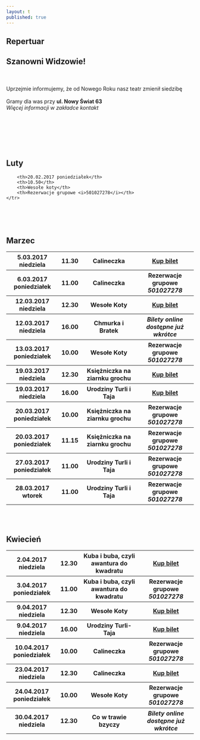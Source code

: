```yaml
---
layout: t
published: true
---
```


<link rel="stylesheet" href="https://unpkg.com/purecss@0.6.2/build/pure-min.css" integrity="sha384-UQiGfs9ICog+LwheBSRCt1o5cbyKIHbwjWscjemyBMT9YCUMZffs6UqUTd0hObXD" crossorigin="anonymous">












## Repertuar  


## Szanowni Widzowie!
<br /><br /> Uprzejmie informujemy, że od Nowego Roku nasz teatr zmienił siedzibę
<br /><br />
Gramy dla was przy <strong>ul. Nowy Świat 63</strong> <br />
<i> Więcej informacji w zakładce kontakt</i> 
<br /><br /><br /><br /> 




	
<br /><br />

## Luty 
<table class="pure-table">
	<tr>
		
		
		<th>20.02.2017 poniedziałek</th>
		<th>10.50</th>
		<th>Wesołe koty</th>
		<th>Rezerwacje grupowe <i>501027278</i></th>
	</tr>
</table>
<br /><br />

## Marzec 
<table class="pure-table">
	<tr>
		<th>5.03.2017 niedziela</th>
		<th>11.30</th>
		<th>Calineczka</th>
		<th><a href="https://ewejsciowki.pl/embedded/rezerwacja/55973
    ">Kup bilet</a></th>
	</tr>
	<tr>
		<th>6.03.2017 poniedziałek</th>
		<th>11.00</th>
		<th>Calineczka</th>
		<th>Rezerwacje grupowe <i><br />501027278</i></th>
	</tr>
	<tr>
		<th>12.03.2017 niedziela</th>
		<th>12.30</th>
		<th>Wesołe Koty</th>
		<th><a href="https://ewejsciowki.pl/embedded/rezerwacja/55975
    ">Kup bilet</a></th>
	</tr>
	<tr>
		<th>12.03.2017 niedziela</th>
		<th>16.00</th>
		<th>Chmurka i Bratek</th>
		<th><i>Bilety online dostępne już wkrótce</i></th>
	</tr>
	<tr>
		<th>13.03.2017 poniedziałek</th>
		<th>10.00</th>
		<th>Wesołe Koty</th>
		<th>Rezerwacje grupowe <i><br />501027278</i></th>
	</tr>
	<tr>
		<th>19.03.2017 niedziela</th>
		<th>12.30</th>
		<th>Księżniczka na ziarnku grochu</th>
		<th><a href="https://ewejsciowki.pl/embedded/rezerwacja/55976
    ">Kup bilet</a></th>
	</tr>
	<tr>
		<th>19.03.2017 niedziela</th>
		<th>16.00</th>
		<th>Urodziny Turli i Taja</th>
		<th><a href="https://ewejsciowki.pl/embedded/rezerwacja/55977
    ">Kup bilet</a></th>
	</tr>
	<tr>
		<th>20.03.2017 poniedziałek</th>
		<th>10.00</th>
		<th>Księżniczka na ziarnku grochu</th>
		<th>Rezerwacje grupowe <i><br />501027278</i></th>
	</tr>
	<tr>
		<th>20.03.2017 poniedziałek</th>
		<th>11.15</th>
		<th>Księżniczka na ziarnku grochu</th>
		<th>Rezerwacje grupowe <i><br />501027278</i></th>
	</tr>
	<tr>
		<th>27.03.2017 poniedziałek</th>
		<th>11.00</th>
		<th>Urodziny Turli i Taja</th>
		<th>Rezerwacje grupowe <i><br />501027278</i></th>
	</tr>
    <tr>
    	<th>28.03.2017 wtorek</th>
        <th>11.00</th>
        <th>Urodziny Turli i Taja</th>
	<th>Rezerwacje grupowe <i><br />501027278</i></th>
     </tr>
     	
</table>
<br /><br />

## Kwiecień

<table class="pure-table">
	<tr>
		<th>2.04.2017 niedziela</th>
		<th>12.30</th>
		<th>Kuba i buba, czyli awantura do kwadratu</th>
		<th><a href="https://ewejsciowki.pl/embedded/rezerwacja/61022
    ">Kup bilet</a></th>
	</tr>
	<tr>
		<th>3.04.2017 poniedziałek</th>
		<th>11.00</th>
		<th>Kuba i buba, czyli awantura do kwadratu</th>
		<th>Rezerwacje grupowe <i><br />501027278</i></th>
	</tr>
	<tr>
		<th>9.04.2017 niedziela</th>
		<th>12.30</th>
		<th>Wesołe Koty</th>
		<th><a href="https://ewejsciowki.pl/embedded/rezerwacja/61024
    ">Kup bilet</a></th>
	</tr>
	<tr>
		<th>9.04.2017 niedziela</th>
		<th>16.00</th>
		<th>Urodziny Turli-Taja</th>
		<th><a href="https://ewejsciowki.pl/embedded/rezerwacja/61025
    ">Kup bilet</a></th>
	</tr>
	<tr>
		<th>10.04.2017 poniedziałek</th>
		<th>10.00</th>
		<th>Calineczka</th>
		<th>Rezerwacje grupowe <i><br />501027278</i></th>
	</tr>
	<tr>
		<th>23.04.2017 niedziela</th>
		<th>12.30</th>
		<th>Calineczka</th>
		<th><a href="https://ewejsciowki.pl/embedded/rezerwacja/61027
    ">Kup bilet</a></th>
	</tr>
	<tr>
		<th>24.04.2017 poniedziałek</th>
		<th>10.00</th>
		<th>Wesołe Koty</th>
		<th>Rezerwacje grupowe <i><br />501027278</i></th>
	</tr>
	<tr>
		<th>30.04.2017 niedziela</th>
		<th>12.30</th>
		<th>Co w trawie bzyczy</th>
		<th><i>Bilety online dostępne już wkrótce</i></th>
	</tr>
</table>



<style>
.pure-table thead {
    background-color: rgba(143, 223, 255, 0.19) !important;
    color: #000;
    text-align: left;
    vertical-align: bottom;
}
</style>
